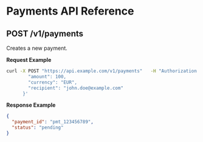 # Payments API Reference

## POST /v1/payments

Creates a new payment.

**Request Example**
```bash
curl -X POST "https://api.example.com/v1/payments"   -H "Authorization: Bearer YOUR_API_KEY"   -H "Content-Type: application/json"   -d '{
        "amount": 100,
        "currency": "EUR",
        "recipient": "john.doe@example.com"
      }'
```

**Response Example**
```json
{
  "payment_id": "pmt_123456789",
  "status": "pending"
}
```
